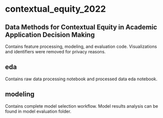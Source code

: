 # contextual_equity_2022

## Data Methods for Contextual Equity in Academic Application Decision Making

Contains feature processing, modeling, and evaluation code.  Visualizations and identifiers were removed for privacy reasons.

## eda

Contains raw data processing notebook and processed data eda notebook.

## modeling

Contains complete model selection workflow. Model results analysis can be found in model evaluation folder.
